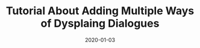 ---
title: "Tutorial About Adding Multiple Ways of Dysplaing Dialogues"
date: 2020-01-03
published: true
categories:
  - tutorials
redirect_to: "https://rakugoteam.github.io/RakugoDocs/tutorials/advanced/tut01.html"
---